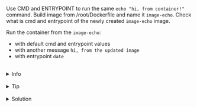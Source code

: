 
Use CMD and ENTRYPOINT to run the same `echo "hi, from container!"` command.
Build image from /root/Dockerfile and name it `image-echo`.
Check what is cmd and entrypoint of the newly created `image-echo` image.

Run the container from the `image-echo`:
- with default cmd and entrypoint values
- with another message `hi, from the updated image`
- with entrypoint `date`


<br>
<details><summary>Info</summary>
<br>

```plain
Docs:
- https://docs.docker.com/develop/develop-images/instructions/#cmd
- https://docs.docker.com/develop/develop-images/instructions/#entrypoint

In a nutshell, entrypoint is a binary and cmd contains parameters. You can override both parameters when you run the container.
In a majority of images entrypoint is 'sh' '-c', therefore you can just define CMD.
```

</details>

<br>
<details><summary>Tip</summary>
<br>

```plain
Use docker run -h
```

</details>


<br>
<details><summary>Solution</summary>
<br>

<br>

Modify `/root/Dockerfile`:

<br>

```plain
cat > /root/Dockerfile <<EOF
FROM alpine
ENTRYPOINT ["echo"]
CMD ["hi, from container!"]
EOF
```{{exec}}

<br>

Build docker image `/root/Dockerfile`:

<br>

```plain
docker build -t image-echo /root/
```{{exec}}

<br>

Explore cmd and entrypoint of `image-echo`:

<br>

```plain
docker inspect image-echo | grep cmd, entrypoint
```{{exec}}

<br>

Run the container with default values:

<br>

```plain
docker run --rm image-echo
```{{exec}}

<br>

Run the container with updated message:

<br>

```plain
docker run --rm image-echo -- echo "hi, from the updated image"
or
docker run --rm --cmd "echo hi, from the updated image" image-echo
```{{copy}}

<br>

Run the container with entrypoint `date`:

<br>

```plain
docker run --rm --entrypoint date image-echo
```{{exec}}


</details>
